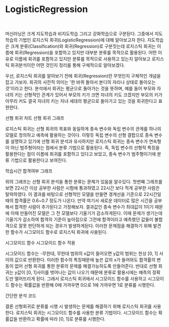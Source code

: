 LogisticRegression
================

<br>

머신러닝은 크게 지도학습과 비지도학습 그리고 강화학습으로 구분된다. 그중에서 지도학습의 기법인 로지스틱 회귀(LogisticRegression)에 대해 알아보고자 한다. 지도학습은 크게 분류(Classification)와 회귀(Regression)로 구분짓는데 로지스틱 회귀는 이름에 회귀(Regression)을 포함하고 있지만 대부분 분류를 목적으로 활용된다. 어떤 이유로 이름에 회귀를 포함하고 있지만 분류를 목적으로 사용하고 있는지 알아보고 로지스틱 회귀분석이란 어떤 것인지 정리를 통해 구체적으로 알아보겠다.

우선, 로지스틱 회귀를 알아보기 전에 회귀(Regression)란 무엇인지 구체적인 개념을 잡고 가보자. 회귀의 사전적 의미는 '한 바퀴 돌아서 본디의 자리나 상태로 돌아오는 것'이라고 한다. 분석에서 회귀는 평균으로 돌아가는 것을 뜻하며, 예를 들어 부모와 자녀의 키는 선형적인 관계가 있어서 부모의 키가 크면 자녀의 키도 크겠지만 부모의 키가 아무리 커도 결국 자녀의 키는 자녀 세대의 평균으로 돌아가고 있는 것을 회귀한다고 표현한다.

선형 회귀 차트
선형 회귀 그래프

로지스틱 회귀는 선형 회귀의 목표와 동일하게 종속 변수와 독립 변수의 관계를 하나의 모델로 정의하고 예측에 활용하는 것이다. 이렇듯 독립 변수의 선형 결합으로 종속 변수를 설명하고 있기에 선형 회귀 분석과 유사하지만 로지스틱 회귀는 종속 변수가 연속형이 아닌 범주형이라는 점에서 분류 기법으로 활용된다. 즉, 독립 변수의 선형적 특징을 활용한다는 점이 이름에 회귀를 포함하고 있다고 보았고, 종속 변수가 범주형이기에 분류 기법으로 활용한다고 보여진다.

학습시간 합격여부 그래프


위의 그래프는 선형 회귀 분석을 통한 분류는 문제가 있음을 알수있다. 첫번째 그래프를 보면 22시간 이상 공부한 사람은 시험에 통과하였고 22시간 보다 적게 공부한 사람은 탈락하였다. 이 결과를 바탕으로 선형적인 모델을 만들면 경계선을 기준으로 22시간일때의 합격률은 0.6~0.7 정도가 나온다. 만약 여기서 새로운 데이터로 많은 시간을 공부해서 합격한 사람이 추가된다고 가정해보자. 결과값인  종속 변수가 최대값이 1이기 때문에 이때 만들어진 모델은 그 전 모델보다 기울기가 감소하게된다. 이때 문제가 생기는데 기울기가 감소하여 합격의 기준이 높아짐으로 그전에 합격이라고 예측했던 값들이 불합격으로 잘못 판단하게 되는 경우가 발생하게된다. 이러한 문제점을 해결하기 위해 발견한 함수가 시그모이드 함수로 로지스틱 회귀에 사용된다.

시그모이드 함수
시그모이드 함수 적용

시그모이드 함수는 -무한대, 무한대 범위의 x값이 들어오면 y값의 범위는 한상 [0, 1] 사이의 값으로 반환한다. 이러한 함수의 특징때문에 높은 값의 x가 들어와도 합격률의 변동이 없어 선형 회귀를 통한 분류의 문제를 해결가능하도록 만들어준다. 반대로 선형 회귀는 y값이 [0, 1]사이를 벗어나는 값이 나오기 때문에 분류로 활용시에는 예측의 정확도만 떨어뜨리게 된다. 그래서 로지스틱 회귀에서 시그모이드 함수를 사용하고 시그모이드 함수는 확률값을 반환해 0에 가까우면 0으로 1에 가까우면 1로 분류를 시행한다.


간단한 분석 코드


결론
선형회귀로 분류를 시행 시 발생하는 문제를 해결하기 위해 로지스틱 회귀를 사용한다.
로지스틱 회귀는 시그모이드 함수를 사용한 분류 기법이다.
시그모이드 함수는 확률값을 반환하고 확률에 따라 [0, 1]로 분류를 시행한다.
